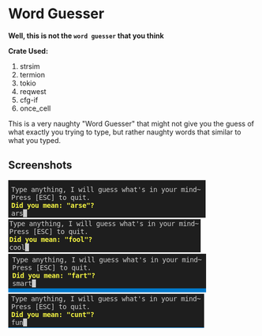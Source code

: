 # Word Guesser

**Well, this is not the `word guesser` that you think**

**Crate Used:**
1. strsim
2. termion
3. tokio
4. reqwest
5. cfg-if
6. once_cell

This is a very naughty "Word Guesser" that might not give you the guess of what exactly you trying to type, but rather naughty words that similar to what you typed.

## Screenshots

![ars](./res/img/1.png)
![cool](./res/img/2.png)
![smart](./res/img/3.png)
![fun](./res/img/4.png)